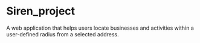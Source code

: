 # Siren_project
A web application that helps users locate businesses and activities within a user-defined radius from a selected address.
